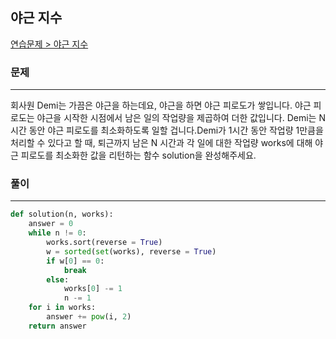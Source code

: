 ## 야근 지수

[연습문제 > 야근 지수](https://school.programmers.co.kr/learn/courses/30/lessons/12927)

### 문제
---
회사원 Demi는 가끔은 야근을 하는데요, 야근을 하면 야근 피로도가 쌓입니다. 야근 피로도는 야근을 시작한 시점에서 남은 일의 작업량을 제곱하여 더한 값입니다. Demi는 N시간 동안 야근 피로도를 최소화하도록 일할 겁니다.Demi가 1시간 동안 작업량 1만큼을 처리할 수 있다고 할 때, 퇴근까지 남은 N 시간과 각 일에 대한 작업량 works에 대해 야근 피로도를 최소화한 값을 리턴하는 함수 solution을 완성해주세요.

### 풀이
---
```python
def solution(n, works):
    answer = 0
    while n != 0:
        works.sort(reverse = True)
        w = sorted(set(works), reverse = True)
        if w[0] == 0:
            break
        else:
            works[0] -= 1
            n -= 1
    for i in works:
        answer += pow(i, 2)
    return answer
```
